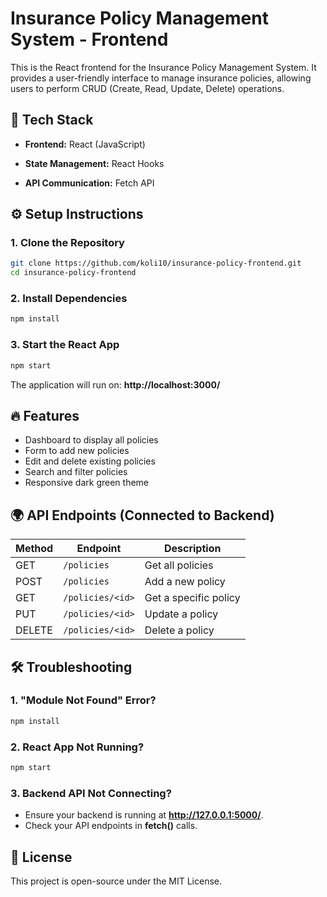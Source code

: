 # Insurance Policy Management System - Frontend

This is the React frontend for the Insurance Policy Management System. It provides a user-friendly interface to manage insurance policies, allowing users to perform CRUD (Create, Read, Update, Delete) operations.

## 🚀 Tech Stack
- **Frontend:** React (JavaScript)

- **State Management:** React Hooks
- **API Communication:** Fetch API

## ⚙️ Setup Instructions

### 1. Clone the Repository
```bash
git clone https://github.com/koli10/insurance-policy-frontend.git
cd insurance-policy-frontend
```

### 2. Install Dependencies
```bash
npm install
```

### 3. Start the React App
```bash
npm start
```
The application will run on:
**http://localhost:3000/**

## 🔥 Features
- Dashboard to display all policies
- Form to add new policies
- Edit and delete existing policies
- Search and filter policies
- Responsive dark green theme

## 🌍 API Endpoints (Connected to Backend)
| Method | Endpoint           | Description         |
|--------|-------------------|---------------------|
| GET    | `/policies`       | Get all policies   |
| POST   | `/policies`       | Add a new policy   |
| GET    | `/policies/<id>`  | Get a specific policy |
| PUT    | `/policies/<id>`  | Update a policy    |
| DELETE | `/policies/<id>`  | Delete a policy    |

## 🛠 Troubleshooting

### 1. "Module Not Found" Error?
```bash
npm install
```

### 2. React App Not Running?
```bash
npm start
```

### 3. Backend API Not Connecting?
- Ensure your backend is running at **http://127.0.0.1:5000/**.
- Check your API endpoints in **fetch()** calls.

## 📜 License
This project is open-source under the MIT License.

